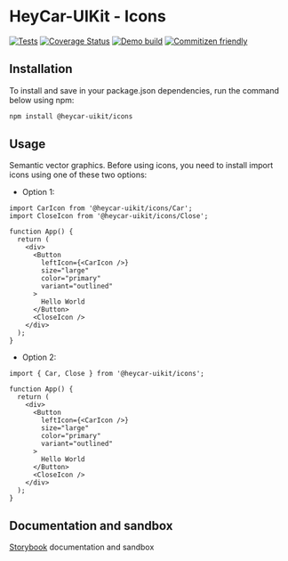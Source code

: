 # HeyCar-UIKit - Icons

[![Tests](https://github.com/hey-car/heycar-uikit/actions/workflows/build.yml/badge.svg)](https://github.com/hey-car/heycar-uikit/actions/workflows/build.yml)
[![Coverage Status](https://coveralls.io/repos/github/hey-car/heycar-uikit/badge.svg)](https://coveralls.io/github/hey-car/heycar-uikit)
[![Demo build](https://github.com/hey-car/heycar-uikit/actions/workflows/main.yml/badge.svg)](https://github.com/hey-car/heycar-uikit/actions/workflows/main.yml)
[![Commitizen friendly](https://img.shields.io/badge/commitizen-friendly-brightgreen.svg)](http://commitizen.github.io/cz-cli/)

## Installation

To install and save in your package.json dependencies, run the command below using npm:

```bash
npm install @heycar-uikit/icons
```

## Usage

Semantic vector graphics. Before using icons, you need to install import icons using one of these two options:

- Option 1:

```tsx
import CarIcon from '@heycar-uikit/icons/Car';
import CloseIcon from '@heycar-uikit/icons/Close';

function App() {
  return (
    <div>
      <Button
        leftIcon={<CarIcon />}
        size="large"
        color="primary"
        variant="outlined"
      >
        Hello World
      </Button>
      <CloseIcon />
    </div>
  );
}
```

- Option 2:

```tsx
import { Car, Close } from '@heycar-uikit/icons';

function App() {
  return (
    <div>
      <Button
        leftIcon={<CarIcon />}
        size="large"
        color="primary"
        variant="outlined"
      >
        Hello World
      </Button>
      <CloseIcon />
    </div>
  );
}
```

## Documentation and sandbox

[Storybook](https://hey-car.github.io/heycar-uikit/main/?path=/docs/guidelines-theme--colors) documentation and sandbox
